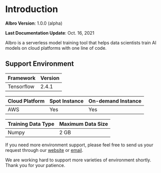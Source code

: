 # Introduction

**AIbro Version**: 1.0.0 (alpha)

**Last Documentation Update**: Oct. 16, 2021

AIbro is a serverless model training tool that helps data scientists train AI models on cloud platforms with one line of code.

## Support Environment

| Framework  | Version |
| ---------- | ------- |
| Tensorflow | 2.4.1   |

| Cloud Platform | Spot Instance | On-demand Instance |
| -------------- | ------------- | ------------------ |
| AWS            | Yes           | Yes                |

| Training Data Type | Maximum Data Size |
| ------------------ | ----------------- |
| Numpy              | 2 GB              |

If you need more environment support, please feel free to send us your request through our [website](https://aipaca.ai) or
<a href = "mailto: hello@aipaca.ai">email</a>.

We are working hard to support more varieties of environment shortly. Thank you for your patience.
